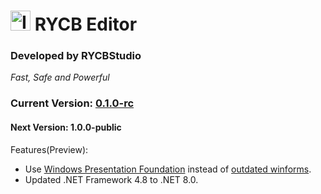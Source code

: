 # <img width="32" alt="IDE_ico(512x)" src="https://github.com/user-attachments/assets/51b8a214-60a8-4f07-a906-506cbbf7cee8"> RYCB Editor

### Developed by RYCBStudio
*Fast, Safe and Powerful*

### Current Version: [0.1.0-rc](https://github.com/RYCBStudio/RYCB-Editor/releases/latest)

#### Next Version: 1.0.0-public
Features(Preview):
* Use [Windows Presentation Foundation](https://learn.microsoft.com/dotnet/desktop/wpf/overview/?view=netdesktop-8.0) instead of [outdated winforms](https://blogs.embarcadero.com/is-winforms-dead-what-is-the-best-alternative/).
* Updated .NET Framework 4.8 to .NET 8.0.
